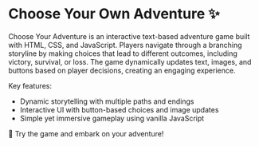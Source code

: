 # Choose Your Own Adventure ✨

Choose Your Adventure is an interactive text-based adventure game built with HTML, CSS, and JavaScript. Players navigate through a branching storyline by making choices that lead to different outcomes, including victory, survival, or loss. The game dynamically updates text, images, and buttons based on player decisions, creating an engaging experience.

Key features:

- Dynamic storytelling with multiple paths and endings
- Interactive UI with button-based choices and image updates
- Simple yet immersive gameplay using vanilla JavaScript

🚀 Try the game and embark on your adventure!
